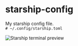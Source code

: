 # starship-config
My starship config file.\
`# ~/.config/starship.toml`

![Starship terminal preview](/preview.png)
